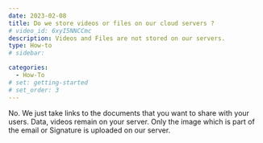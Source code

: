 ```yaml
---
date: 2023-02-08
title: Do we store videos or files on our cloud servers ?
# video_id: 6xyI5NNCCmc
description: Videos and Files are not stored on our servers.
type: How-to
# sidebar:

categories:
  - How-To
# set: getting-started
# set_order: 3
---
```

No. We just take links to the documents that you want to share with your users. Data, videos remain on your server.
Only the image which is part of the email or Signature is uploaded on our server.